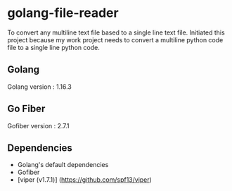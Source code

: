 # golang-file-reader

To convert any multiline text file based to a single line text file. Initiated this project because my work project needs to convert a multiline python code file to a single line python code.

## Golang

Golang version : 1.16.3

## Go Fiber

Gofiber version : 2.7.1

## Dependencies

- Golang's default dependencies
- Gofiber
- [viper (v1.7.1)] (https://github.com/spf13/viper)
